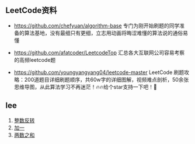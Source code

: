 ## LeetCode资料
- https://github.com/chefyuan/algorithm-base
专门为刚开始刷题的同学准备的算法基地，没有最细只有更细，立志用动画将晦涩难懂的算法说的通俗易懂

- https://github.com/afatcoder/LeetcodeTop 汇总各大互联网公司容易考察的高频leetcode题
- https://github.com/youngyangyang04/leetcode-master LeetCode 刷题攻略：200道题目详细刷题顺序，共60w字的详细图解，视频难点剖析，50余张思维导图，从此算法学习不再迷茫！🔥🔥给个star支持一下吧！🚀


## lee

1. [整数反转](./reverse-integer.md)
2. [加一](./plus-one.md)
3. [两数之和](./two-sum.md)





